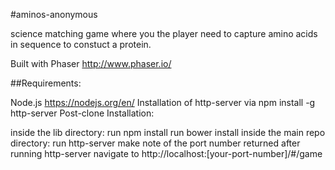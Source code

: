 #aminos-anonymous

 science matching game where you the player need to capture amino acids in sequence to constuct a protein.

Built with Phaser http://www.phaser.io/

##Requirements:

Node.js https://nodejs.org/en/
Installation of http-server via npm install -g http-server
Post-clone Installation:

inside the lib directory:
run npm install
run bower install
inside the main repo directory:
run http-server
make note of the port number returned after running http-server
navigate to http://localhost:[your-port-number]/#/game
